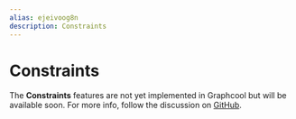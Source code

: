```yaml
---
alias: ejeivoog8n
description: Constraints
---
```


# Constraints

<InfoBox type=info>

The **Constraints** features are not yet implemented in Graphcool but will be available soon. For more info, follow the discussion on [GitHub](https://github.com/graphcool/framework/issues/728).

</InfoBox>
